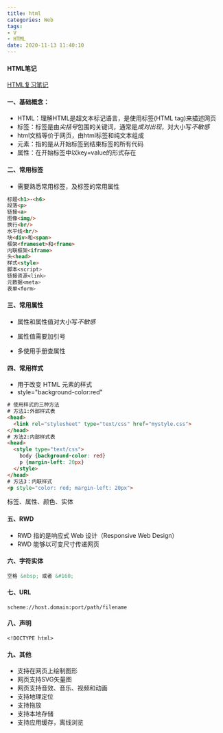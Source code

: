 ```yaml
---
title: html
categories: Web
tags: 
- V
- HTML
date: 2020-11-13 11:40:10
---
```


#### HTML笔记

[HTML复习笔记](https://blog.csdn.net/weixin_43342105/article/details/106271856)

#### 一、基础概念：

- HTML：理解HTML是超文本标记语言，是使用标签(HTML tag)来描述网页
- 标签：标签是由*尖括号*包围的关键词，通常是*成对出现*，对大小写*不敏感*
- html文档等价于网页，由html标签和纯文本组成
- 元素：指的是从开始标签到结束标签的所有代码
- 属性：在开始标签中以key=value的形式存在

<!--more-->

#### 二、常用标签

- 需要熟悉常用标签，及标签的常用属性

```html
标题<h1>-<h6>
段落<p>
链接<a>
图像<img/>
换行<br/>
水平线<hr/> 
块<div>和<span>
框架<frameset>和<frame>
内联框架<iframe>
头<head>
样式<style>
脚本<script>
链接资源<link>
元数据<meta>
表单<form>
```

<!--这是一段注释。注释不会在浏览器中显示。-->

#### 三、常用属性

- 属性和属性值对大小写*不敏感*
- 属性值需要加引号

- 多使用手册查属性

#### 四、常用样式

- 用于改变 HTML 元素的样式
- style="background-color:red"

```html
# 使用样式的三种方法
# 方法1:外部样式表
<head>
  <link rel="stylesheet" type="text/css" href="mystyle.css">
</head>
# 方法2:内部样式表
<head>
  <style type="text/css">
    body {background-color: red}
    p {margin-left: 20px}
  </style>
</head>
# 方法3：内联样式
<p style="color: red; margin-left: 20px">
```

标签、属性、颜色、实体

#### 五、RWD

- RWD 指的是响应式 Web 设计（Responsive Web Design）
- RWD 能够以可变尺寸传递网页

#### 六、字符实体

```html
空格 &nbsp; 或者 &#160;
```

#### 七、URL

```
scheme://host.domain:port/path/filename
```

#### 八、声明

```
<!DOCTYPE html>
```

#### 九、其他

- 支持在网页上绘制图形
- 网页支持SVG矢量图
- 网页支持音效、音乐、视频和动画
- 支持地理定位
- 支持拖放
- 支持本地存储
- 支持应用缓存，离线浏览

